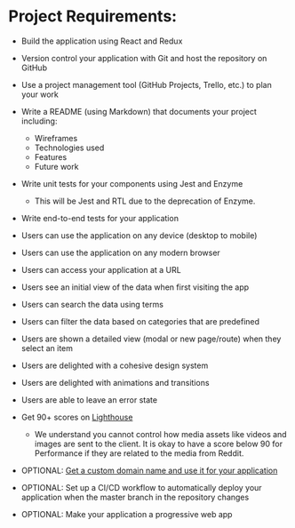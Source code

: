 # Project Requirements:

- Build the application using React and Redux
- Version control your application with Git and host the repository on GitHub
- Use a project management tool (GitHub Projects, Trello, etc.) to plan your work
- Write a README (using Markdown) that documents your project including:
    - Wireframes
    - Technologies used
    - Features
    - Future work
- Write unit tests for your components using Jest and Enzyme
    - This will be Jest and RTL due to the deprecation of Enzyme.
- Write end-to-end tests for your application
- Users can use the application on any device (desktop to mobile)
- Users can use the application on any modern browser
- Users can access your application at a URL
- Users see an initial view of the data when first visiting the app
- Users can search the data using terms
- Users can filter the data based on categories that are predefined
- Users are shown a detailed view (modal or new page/route) when they select an item
- Users are delighted with a cohesive design system
- Users are delighted with animations and transitions
- Users are able to leave an error state
- Get 90+ scores on [Lighthouse](https://web.dev/measure/)
    - We understand you cannot control how media assets like videos and images are sent to the client. It is okay to have a score below 90 for Performance if they are related to the media from Reddit.

- OPTIONAL: [Get a custom domain name and use it for your application](https://www.codecademy.com/courses/make-a-website/lessons/setting-up-your-domain/)
- OPTIONAL: Set up a CI/CD workflow to automatically deploy your application when the master branch in the repository changes
- OPTIONAL: Make your application a progressive web app